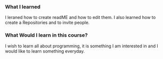 ### What I learned

I leraned how to create readME and how to edit them.
I also learned how to create a Repositories and to invite people.

### What Would I learn in this course?

I wish to learn all about programming, it is something I am interested in and I would like to learn something everyday.
